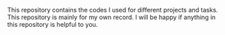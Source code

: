 This repository contains the codes I used for different projects and tasks. This repository is mainly for my own record. I will be happy if anything in this repository is helpful to you.
